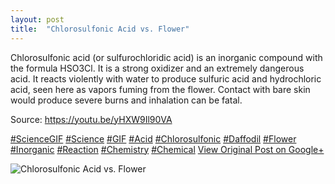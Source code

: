 ```yaml
---
layout: post
title:  "Chlorosulfonic Acid vs. Flower"
---
```


Chlorosulfonic acid (or sulfurochloridic acid) is an inorganic compound with the formula HSO3Cl. It is a strong oxidizer and an extremely dangerous acid. It reacts violently with water to produce sulfuric acid and hydrochloric acid, seen here as vapors fuming from the flower. Contact with bare skin would produce severe burns and inhalation can be fatal.   
  
Source: <https://youtu.be/yHXW9Il90VA>  
  
[#ScienceGIF](https://plus.google.com/s/%23ScienceGIF/posts) [#Science](https://plus.google.com/s/%23Science/posts) [#GIF](https://plus.google.com/s/%23GIF/posts) [#Acid](https://plus.google.com/s/%23Acid/posts) [#Chlorosulfonic](https://plus.google.com/s/%23Chlorosulfonic/posts) [#Daffodil](https://plus.google.com/s/%23Daffodil/posts) [#Flower](https://plus.google.com/s/%23Flower/posts) [#Inorganic](https://plus.google.com/s/%23Inorganic/posts) [#Reaction](https://plus.google.com/s/%23Reaction/posts) [#Chemistry](https://plus.google.com/s/%23Chemistry/posts) [#Chemical](https://plus.google.com/s/%23Chemical/posts)
[View Original Post on Google+](https://plus.google.com/+ColinSullender/posts/ANVAvzTFqKZ)

![Chlorosulfonic Acid vs. Flower](https://i.imgur.com/pII09fX.gif)
